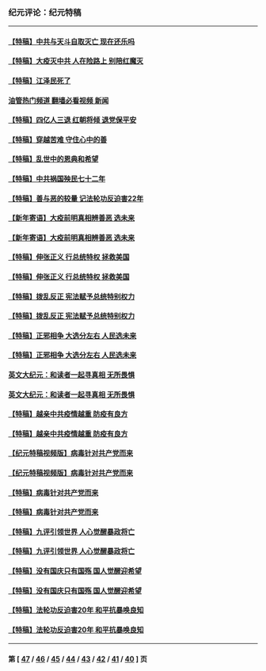 ### 纪元评论：纪元特稿
---
#### [【特稿】中共与天斗自取灭亡 现在还乐吗](../../pages/nsc424/n13897482.md?03110330) 
#### [【特稿】大疫灭中共 人在险路上 别陪红魔灭](../../pages/nsc424/n13890697.md?03110330) 
#### [【特稿】江泽民死了](../../pages/nsc424/n13876300.md?03110330) 
#### [油管热门频道 翻墙必看视频 新闻](ok?03110330)
#### [【特稿】四亿人三退 红朝将倾 退党保平安](../../pages/nsc424/n13794378.md?03110330) 
#### [【特稿】穿越苦难 守住心中的善](../../pages/nsc424/n13784979.md?03110330) 
#### [【特稿】乱世中的恩典和希望](../../pages/nsc424/n13734687.md?03110330) 
#### [【特稿】中共祸国殃民七十二年](../../pages/nsc424/n13272607.md?03110330) 
#### [【特稿】善与恶的较量 记法轮功反迫害22年](../../pages/nsc424/n13086597.md?03110330) 
#### [【新年寄语】大疫前明真相辨善恶 选未来](../../pages/nsc424/n12660855.md?03110330) 
#### [【新年寄语】大疫前明真相辨善恶 选未来](../../pages/nsc424/n12660855.md?03110330) 
#### [【特稿】伸张正义 行总统特权 拯救美国](../../pages/nsc424/n12616806.md?03110330) 
#### [【特稿】伸张正义 行总统特权 拯救美国](../../pages/nsc424/n12616806.md?03110330) 
#### [【特稿】拨乱反正 宪法赋予总统特别权力](../../pages/nsc424/n12598306.md?03110330) 
#### [【特稿】拨乱反正 宪法赋予总统特别权力](../../pages/nsc424/n12598306.md?03110330) 
#### [【特稿】正邪相争 大选分左右 人民选未来](../../pages/nsc424/n12545208.md?03110330) 
#### [【特稿】正邪相争 大选分左右 人民选未来](../../pages/nsc424/n12545208.md?03110330) 
#### [英文大纪元：和读者一起寻真相 无所畏惧](../../pages/nsc424/n12542027.md?03110330) 
#### [英文大纪元：和读者一起寻真相 无所畏惧](../../pages/nsc424/n12542027.md?03110330) 
#### [【特稿】越亲中共疫情越重 防疫有良方](../../pages/nsc424/n12042989.md?03110330) 
#### [【特稿】越亲中共疫情越重 防疫有良方](../../pages/nsc424/n12042989.md?03110330) 
#### [【纪元特稿视频版】病毒针对共产党而来](../../pages/nsc424/n11977328.md?03110330) 
#### [【纪元特稿视频版】病毒针对共产党而来](../../pages/nsc424/n11977328.md?03110330) 
#### [【特稿】病毒针对共产党而来](../../pages/nsc424/n11928818.md?03110330) 
#### [【特稿】病毒针对共产党而来](../../pages/nsc424/n11928818.md?03110330) 
#### [【特稿】九评引领世界 人心觉醒暴政将亡](../../pages/nsc424/n11660496.md?03110330) 
#### [【特稿】九评引领世界 人心觉醒暴政将亡](../../pages/nsc424/n11660496.md?03110330) 
#### [【特稿】没有国庆只有国殇 国人觉醒迎希望](../../pages/nsc424/n11549354.md?03110330) 
#### [【特稿】没有国庆只有国殇 国人觉醒迎希望](../../pages/nsc424/n11549354.md?03110330) 
#### [【特稿】法轮功反迫害20年 和平抗暴唤良知](../../pages/nsc424/n11389135.md?03110330) 
#### [【特稿】法轮功反迫害20年 和平抗暴唤良知](../../pages/nsc424/n11389135.md?03110330) 

---
#### 第 [ [47](./47.md?03110330) / [46](./46.md?03110330) / [45](./45.md?03110330) / [44](./44.md?03110330) / [43](./43.md?03110330) / [42](./42.md?03110330) / [41](./41.md?03110330) / [40](./40.md?03110330) ] 页
